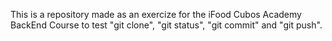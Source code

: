 This is a repository made as an exercize for the iFood Cubos Academy BackEnd Course to test "git clone", "git status", "git commit" and "git push".
